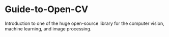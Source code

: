 # Guide-to-Open-CV
Introduction to one of the huge open-source library for the computer vision, machine learning, and image processing.
